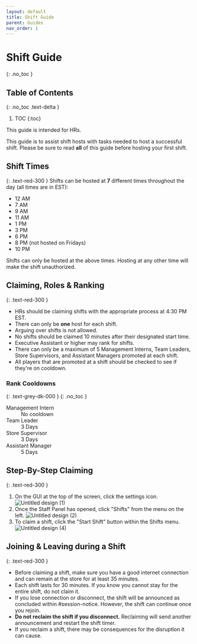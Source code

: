 ```yaml
---
layout: default
title: Shift Guide
parent: Guides
nav_order: 1
---
```


# Shift Guide
{: .no_toc }

## Table of Contents
{: .no_toc .text-delta }

1. TOC
{:toc}

This guide is intended for HRs.

This guide is to assist shift hosts with tasks needed to host a successful shift. Please be sure to read **all** of this guide before hosting your first shift.

## Shift Times
{: .text-red-300 }
Shifts can be hosted at **7** different times throughout the day (all times are in EST):
- 12 AM
- 7 AM 
- 9 AM
- 11 AM
- 1 PM
- 3 PM
- 6 PM
- 8 PM (not hosted on Fridays)
- 10 PM

Shifts can only be hosted at the above times. Hosting at any other time will make the shift unauthorized.

## Claiming, Roles & Ranking
{: .text-red-300 }
- HRs should be claiming shifts with the appropriate process at 4:30 PM EST.
- There can only be **one** host for each shift.
- Arguing over shifts is not allowed.
- No shifts should be claimed 10 minutes after their designated start time.
- Executive Assistant or higher may rank for shifts.
- There can only be a maximum of 5 Management Interns, Team Leaders, Store Supervisors, and Assistant Managers promoted at each shift.
- All players that are promoted at a shift should be checked to see if they're on cooldown.

### Rank Cooldowns
{: .text-grey-dk-000 } 
{: .no_toc }
<dl>
  <dt>Management Intern</dt>
  <dd>No cooldown</dd>
  <dt>Team Leader</dt>
  <dd>3 Days</dd>
  <dt>Store Supervisor</dt>
  <dd>3 Days</dd>
  <dt>Assistant Manager</dt>
  <dd>5 Days</dd>
</dl>

## Step-By-Step Claiming
{: .text-red-300 }
1. On the GUI at the top of the screen, click the settings icon.
![Untitled design (1)](https://user-images.githubusercontent.com/93451050/147700076-04846343-1593-4dc0-badb-3c1bd9c77a93.png)
2. Once the Staff Panel has opened, click "Shifts" from the menu on the left.
![Untitled design (2)](https://user-images.githubusercontent.com/93451050/147700092-895521eb-c6a4-4ce4-a6ef-a3feb16fa4ee.png)
3. To claim a shift, click the "Start Shift" button within the Shifts menu.
![Untitled design (4)](https://user-images.githubusercontent.com/93451050/147700180-0224c8d8-9fb1-417e-ba80-dc817b642705.png)

## Joining & Leaving during a Shift
{: .text-red-300 }
- Before claiming a shift, make sure you have a good internet connection and can remain at the store for at least 35 minutes.
- Each shift lasts for 30 minutes. If you know you cannot stay for the entire shift, do not claim it.
- If you lose connection or disconnect, the shift will be announced as concluded within #session-notice. However, the shift can continue once you rejoin.
- **Do not reclaim the shift if you disconnect.** Reclaiming will send another announcement and restart the shift timer.
- If you reclaim a shift, there may be consequences for the disruption it can cause.
